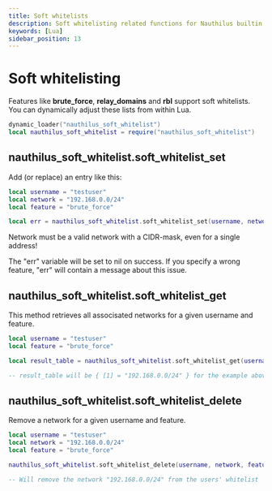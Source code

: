 ```yaml
---
title: Soft whitelists
description: Soft whitelisting related functions for Nauthilus builtin features
keywords: [Lua]
sidebar_position: 13
---
```

# Soft whitelisting

Features like **brute\_force**, **relay\_domains** and **rbl** support soft whitelists. You can dynamically adjust
these lists from within Lua.

```lua
dynamic_loader("nauthilus_soft_whitelist")
local nauthilus_soft_whitelist = require("nauthilus_soft_whitelist")
```

## nauthilus\_soft\_whitelist.soft\_whitelist\_set

Add (or replace) an entry like this:

```lua
local username = "testuser"
local network = "192.168.0.0/24"
local feature = "brute_force"

local err = nauthilus_soft_whitelist.soft_whitelist_set(username, network, feature)
```

Network must be a valid network with a CIDR-mask, even for a single address!

The "err" variable will be set to nil on success. If you specify a wrong feature, "err" will contain a message about this issue.

## nauthilus\_soft\_whitelist.soft\_whitelist\_get

This method retrieves all associsated networks for a given username and feature.

```lua
local username = "testuser"
local feature = "brute_force"

local result_table = nauthilus_soft_whitelist.soft_whitelist_get(username, feature)

-- result_table will be { [1] = "192.168.0.0/24" } for the example above
```

## nauthilus\_soft\_whitelist.soft\_whitelist\_delete

Remove a network for a given username and feature.

```lua
local username = "testuser"
local network = "192.168.0.0/24"
local feature = "brute_force"

nauthilus_soft_whitelist.soft_whitelist_delete(username, network, feature)

-- Will remove the network "192.168.0.0/24" from the users' whitelist
```
